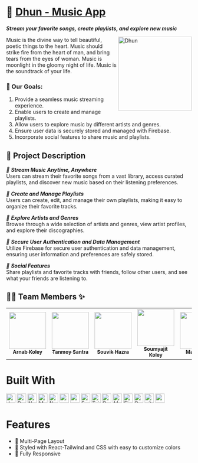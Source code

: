 
# 🎵 [Dhun - Music App](https://dhunmusicapp.web.app/)

_**Stream your favorite songs, create playlists, and explore new music**_ <br />

<img src="https://github.com/user-attachments/assets/225094d5-686f-4f83-99f9-87aa432fea19" alt="Dhun" width="200" align="right"/>

<p>Music is the divine way to tell beautiful, poetic things to the heart. Music should strike fire from the heart of man, and bring tears from the eyes of woman. Music is moonlight in the gloomy night of life. Music is the soundtrack of your life.</p>

### 🎯 Our Goals:

1. Provide a seamless music streaming experience.
2. Enable users to create and manage playlists.
3. Allow users to explore music by different artists and genres.
4. Ensure user data is securely stored and managed with Firebase.
5. Incorporate social features to share music and playlists.

## 📝 Project Description

_📌 **Stream Music Anytime, Anywhere**_ <br/>
Users can stream their favorite songs from a vast library, access curated playlists, and discover new music based on their listening preferences.

_📌 **Create and Manage Playlists**_ <br/>
Users can create, edit, and manage their own playlists, making it easy to organize their favorite tracks.

_📌 **Explore Artists and Genres**_ <br/>
Browse through a wide selection of artists and genres, view artist profiles, and explore their discographies.

_📌 **Secure User Authentication and Data Management**_ <br/>
Utilize Firebase for secure user authentication and data management, ensuring user information and preferences are safely stored.

_📌 **Social Features**_ <br/>
Share playlists and favorite tracks with friends, follow other users, and see what your friends are listening to.

## 👨‍💻 Team Members ✨

<table>
  <tr>
    <td align="center"><a href="https://github.com/Arnab-Koley"><img src="https://avatars.githubusercontent.com/u/93140569?s=64&v=4" width="100px;" alt=""/><br /><sub><b>Arnab Koley</b></sub></a><br /></td>
    <td align="center"><a href="https://github.com/Tanmoy-Santra"><img src="https://avatars.githubusercontent.com/u/123796923?s=64&v=4" width="100px;" alt=""/><br /><sub><b>Tanmoy Santra</b></sub></a><br /></td>
    <td align="center"><a href="https://github.com/SouvikHazra060"><img src="https://avatars.githubusercontent.com/u/132296054?v=4" width="100px;" alt=""/><br /><sub><b>Souvik Hazra</b></sub></a><br /></td> 
    <td align="center"><a href="https://github.com/Soumyajit-Koley009"><img src="https://avatars.githubusercontent.com/u/162975230?v=4" width="100px;" alt=""/><br /><sub><b>Soumyajit Koley</b></sub></a><br /></td> 
    <td align="center"><a href="https://github.com/manasdig"><img src="https://avatars.githubusercontent.com/u/162977488?v=4" width="100px;" alt=""/><br /><sub><b>Manas Dig</b></sub></a><br /></td> 
  </tr>
</table>

# Built With

<p>
<img alt="Javascript" src="https://img.shields.io/badge/JavaScript-323330?style=for-the-badge&logo=javascript&logoColor=F7DF1E"  height="25px"/>
<img alt="React" src="https://img.shields.io/badge/React-20232A?style=for-the-badge&logo=react&logoColor=61DAFB" height="25px"/>
<img alt="NextJs" src="https://img.shields.io/badge/Next-black?style=for-the-badge&logo=next.js&logoColor=white" height="25px"/>
<img alt="MongoDB" src="https://img.shields.io/badge/-MongoDB-13aa52?style=flat-square&logo=mongodb&logoColor=white"  height="25px"/>
<img alt="Nodejs" src="https://img.shields.io/badge/-Nodejs-43853d?style=flat-square&logo=Node.js&logoColor=white"  height="25px"/>
<img alt="npm" src="https://img.shields.io/badge/NPM-%23000000.svg?style=for-the-badge&logo=npm&logoColor=white" height="25px"/>
<img alt="redux" src="https://img.shields.io/badge/-Redux-764ABC?style=flat-square&logo=redux&logoColor=white" height="25px"/>
<img alt="Express" src="https://img.shields.io/badge/express.js-%23404d59.svg?style=for-the-badge&logo=express&logoColor=%2361DAFB" height="25px"/>
<img alt="Tailwidcss" src="https://img.shields.io/badge/Tailwind_CSS-38B2AC?style=for-the-badge&logo=tailwind-css&logoColor=white" height="25px"/>
<img alt="Bootstrap" src="https://img.shields.io/badge/Bootstrap-563D7C?style=for-the-badge&logo=bootstrap&logoColor=white" height="25px"/>
<img alt="Material UI" src="https://img.shields.io/badge/Material--UI-0081CB?style=for-the-badge&logo=material-ui&logoColor=white" height="25px"/>
<img alt="Firebase" src="https://img.shields.io/badge/Firebase-FFCA28?style=for-the-badge&logo=firebase&logoColor=white" height="25px"/>
<img alt="Prettier" src="https://img.shields.io/badge/-Prettier-F7B93E?style=flat-square&logo=prettier&logoColor=white" height="25px"/>
<img alt="github actions" src="https://img.shields.io/badge/-Github_Actions-2088FF?style=flat-square&logo=github-actions&logoColor=white" height="25px"/>
<img alt="postman" src="https://img.shields.io/badge/-Postman-00C7B7?style=flat-square&logo=postman&logoColor=white" height="25px"/>
</p>

# Features

- 📖 Multi-Page Layout
- 🎨 Styled with React-Tailwind and CSS with easy to customize colors
- 📱 Fully Responsive  
